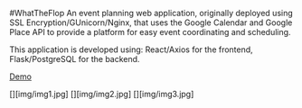 #WhatTheFlop
An event planning web application, originally deployed using SSL Encryption/GUnicorn/Nginx, that uses the Google Calendar and Google Place API to provide a platform for easy event coordinating and scheduling.

This application is developed using: React/Axios for the frontend, Flask/PostgreSQL for the backend. 

[Demo](https://whattheflop.herokuapp.com/)

[][img/img1.jpg]
[][img/img2.jpg]
[][img/img3.jpg]